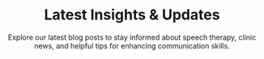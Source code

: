 ---
title: "Latest Insights & Updates"
subtitle: "Explore our latest blog posts to stay informed about speech therapy, clinic news, and helpful tips for enhancing communication skills."
view_more_link: "/blog/"
layout: "list"
---